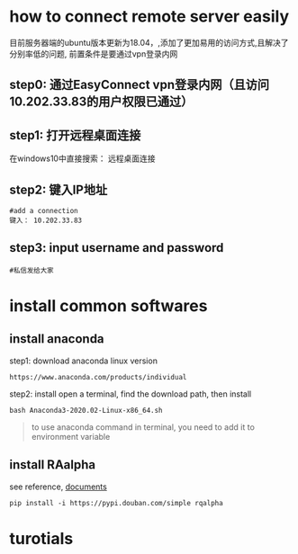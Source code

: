 # how to connect remote server easily

目前服务器端的ubuntu版本更新为18.04，,添加了更加易用的访问方式,且解决了分别率低的问题, 前置条件是要通过vpn登录内网

## step0: 通过EasyConnect vpn登录内网（且访问10.202.33.83的用户权限已通过）

## step1: 打开远程桌面连接
在windows10中直接搜索： 远程桌面连接

## step2: 键入IP地址
~~~
#add a connection
键入： 10.202.33.83
~~~

## step3: input username and password
~~~
#私信发给大家
~~~

# install common softwares

## install anaconda
step1: download anaconda linux version
~~~
https://www.anaconda.com/products/individual
~~~

step2: install
open a terminal, find the download path, then install
~~~
bash Anaconda3-2020.02-Linux-x86_64.sh
~~~
> to use anaconda command in terminal, you need to add it to environment variable

## install RAalpha
see reference, [documents](https://rqalpha.readthedocs.io/zh_CN/latest/intro/install.html)
~~~
pip install -i https://pypi.douban.com/simple rqalpha
~~~

# turotials
